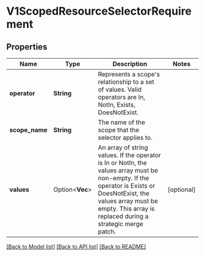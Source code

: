 # V1ScopedResourceSelectorRequirement

## Properties

Name | Type | Description | Notes
------------ | ------------- | ------------- | -------------
**operator** | **String** | Represents a scope's relationship to a set of values. Valid operators are In, NotIn, Exists, DoesNotExist. | 
**scope_name** | **String** | The name of the scope that the selector applies to. | 
**values** | Option<**Vec<String>**> | An array of string values. If the operator is In or NotIn, the values array must be non-empty. If the operator is Exists or DoesNotExist, the values array must be empty. This array is replaced during a strategic merge patch. | [optional]

[[Back to Model list]](../README.md#documentation-for-models) [[Back to API list]](../README.md#documentation-for-api-endpoints) [[Back to README]](../README.md)


